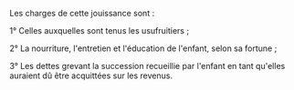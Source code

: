 Les charges de cette jouissance sont :


1° Celles auxquelles sont tenus les usufruitiers ;


2° La nourriture, l'entretien et l'éducation de l'enfant, selon sa fortune ;


3° Les dettes grevant la succession recueillie par l'enfant en tant qu'elles auraient dû être acquittées sur les revenus.

